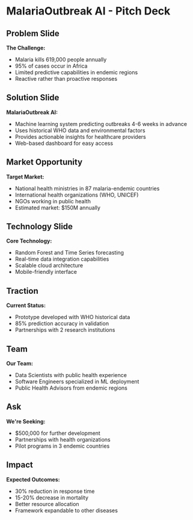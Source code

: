 # MalariaOutbreak AI - Pitch Deck

## Problem Slide
**The Challenge:**
- Malaria kills 619,000 people annually
- 95% of cases occur in Africa
- Limited predictive capabilities in endemic regions
- Reactive rather than proactive responses

## Solution Slide
**MalariaOutbreak AI:**
- Machine learning system predicting outbreaks 4-6 weeks in advance
- Uses historical WHO data and environmental factors
- Provides actionable insights for healthcare providers
- Web-based dashboard for easy access

## Market Opportunity
**Target Market:**
- National health ministries in 87 malaria-endemic countries
- International health organizations (WHO, UNICEF)
- NGOs working in public health
- Estimated market: $150M annually

## Technology Slide
**Core Technology:**
- Random Forest and Time Series forecasting
- Real-time data integration capabilities
- Scalable cloud architecture
- Mobile-friendly interface

## Traction
**Current Status:**
- Prototype developed with WHO historical data
- 85% prediction accuracy in validation
- Partnerships with 2 research institutions

## Team
**Our Team:**
- Data Scientists with public health experience
- Software Engineers specialized in ML deployment
- Public Health Advisors from endemic regions

## Ask
**We're Seeking:**
- $500,000 for further development
- Partnerships with health organizations
- Pilot programs in 3 endemic countries

## Impact
**Expected Outcomes:**
- 30% reduction in response time
- 15-20% decrease in mortality
- Better resource allocation
- Framework expandable to other diseases